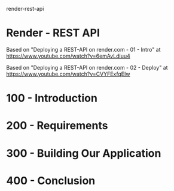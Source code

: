 render-rest-api
# Render - REST API

Based on "Deploying a REST-API on render.com - 01 - Intro" at https://www.youtube.com/watch?v=6emAvLdiuu4

Based on "Deploying a REST-API on render.com - 02 - Deploy" at https://www.youtube.com/watch?v=CVYFExfqEIw

# 100 - Introduction

# 200 - Requirements

# 300 - Building Our Application

# 400 - Conclusion

